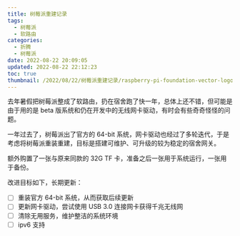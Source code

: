```yaml
---
title: 树莓派重建记录
tags:
  - 树莓派
  - 软路由
categories:
  - 折腾
  - 树莓派
date: 2022-08-22 20:09:05
updated: 2022-08-22 22:12:23
toc: true
thumbnail: /2022/08/22/树莓派重建记录/raspberry-pi-foundation-vector-logo.svg
---
```


去年暑假把树莓派整成了软路由，扔在宿舍跑了快一年，总体上还不错，但可能是由于用的是 beta 版系统和仍在开发中的无线网卡驱动，有时会有些奇奇怪怪的问题。

一年过去了，树莓派出了官方的 64-bit 系统，网卡驱动也经过了多轮迭代，于是考虑将树莓派重装重建，目标是搭建可维护、可升级的较为稳定的宿舍网关。

额外购置了一张与原来同款的 32G TF 卡，准备之后一张用于系统运行，一张用于备份。

<!-- more -->

改进目标如下，长期更新：

- [ ] 重装官方 64-bit 系统，从而获取后续更新
- [ ] 更新网卡驱动，尝试使用 USB 3.0 连接网卡获得千兆无线网
- [ ] 清除无用服务，维护整洁的系统环境
- [ ] ipv6 支持
